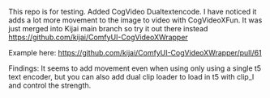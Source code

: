 This repo is for testing. Added CogVideo Dualtextencode. I have noticed it adds a lot more movement to the image to video with CogVideoXFun. It was just merged into Kijai main branch so try it out there instead https://github.com/kijai/ComfyUI-CogVideoXWrapper

Example here: https://github.com/kijai/ComfyUI-CogVideoXWrapper/pull/61

Findings: It seems to add movement even when using only using a single t5 text encoder, but you can also add dual clip loader to load in t5 with clip_l and control the strength.
